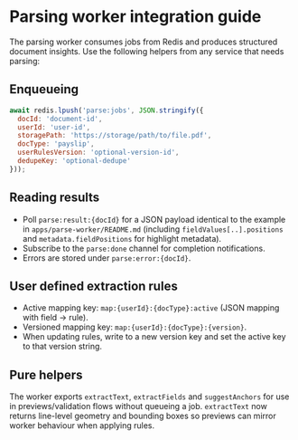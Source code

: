 # Parsing worker integration guide

The parsing worker consumes jobs from Redis and produces structured document insights. Use the following helpers from any service that needs parsing:

## Enqueueing

```js
await redis.lpush('parse:jobs', JSON.stringify({
  docId: 'document-id',
  userId: 'user-id',
  storagePath: 'https://storage/path/to/file.pdf',
  docType: 'payslip',
  userRulesVersion: 'optional-version-id',
  dedupeKey: 'optional-dedupe'
}));
```

## Reading results

- Poll `parse:result:{docId}` for a JSON payload identical to the example in `apps/parse-worker/README.md` (including
  `fieldValues[..].positions` and `metadata.fieldPositions` for highlight metadata).
- Subscribe to the `parse:done` channel for completion notifications.
- Errors are stored under `parse:error:{docId}`.

## User defined extraction rules

- Active mapping key: `map:{userId}:{docType}:active` (JSON mapping with field → rule).
- Versioned mapping key: `map:{userId}:{docType}:{version}`.
- When updating rules, write to a new version key and set the active key to that version string.

## Pure helpers

The worker exports `extractText`, `extractFields` and `suggestAnchors` for use in previews/validation flows without queueing a
job. `extractText` now returns line-level geometry and bounding boxes so previews can mirror worker behaviour when applying
rules.

